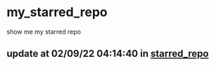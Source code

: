 # my_starred_repo
show me my starred repo

update at 02/09/22 04:14:40 in [starred_repo](./index.html)
---

